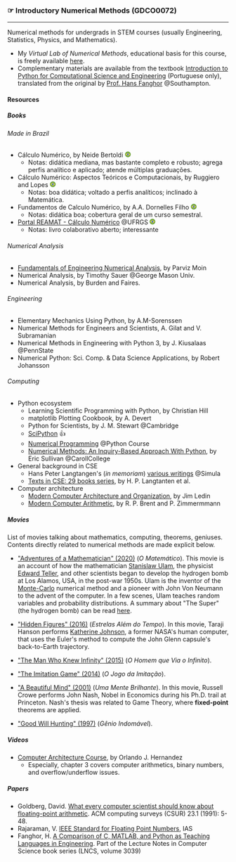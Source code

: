 ### <span style="color:rgb(0,0,0);">&#9758;</span> Introductory Numerical Methods (GDCO0072)
---

Numerical methods for undergrads in STEM courses (usually Engineering, Statistics, Physics, and Mathematics).

- My *Virtual Lab of Numerical Methods*, educational basis for this course, is freely available [here](https://gcpeixoto.github.io/LVMN).
- Complementary materials are available from the textbook [Introduction to Python for Computational Science and Engineering](https://gcpeixoto.github.io/lecture-ipynb) (Portuguese only), translated from the original by [Prof. Hans Fanghor](https://fangohr.github.io) @Southampton.

#### Resources 

##### Books

###### Made in Brazil

- Cálculo Numérico, by Neide Bertoldi <span><img src="../../../../_includes/icons/brazil.svg" width="13"> </span>
	- Notas: didática mediana, mas bastante completo e robusto; agrega perfis analítico e aplicado; atende múltiplas graduações. 
- Cálculo Numérico: Aspectos Teóricos e Computacionais, by Ruggiero and Lopes <span><img src="../../../../_includes/icons/brazil.svg" width="13"> </span>
	- Notas: boa didática; voltado a perfis analíticos; inclinado à Matemática.
- Fundamentos de Calculo Numérico, by A.A. Dornelles Filho <span><img src="../../../../_includes/icons/brazil.svg" width="13"> </span>
	- Notas: didática boa; cobertura geral de um curso semestral.
- [Portal REAMAT - Cálculo Numérico](https://www.ufrgs.br/reamat/CalculoNumerico/index.html) @UFRGS <span><img src="../../../../_includes/icons/brazil.svg" width="13"> </span>
	- Notas: livro colaborativo aberto; interessante


###### Numerical Analysis
- [Fundamentals of Engineering Numerical Analysis](https://www.amazon.com/Fundamentals-Engineering-Numerical-Analysis-Second/dp/0521711231), by Parviz Moin
- Numerical Analysis, by Timothy Sauer @George Mason Univ.
- Numerical Analysis, by Burden and Faires.

###### Engineering
- Elementary Mechanics Using Python, by A.M-Sorenssen 
- Numerical Methods for Engineers and Scientists, A. Gilat and V. Subramanian
- Numerical Methods in Engineering with Python 3, by J. Kiusalaas @PennState
- Numerical Python: Sci. Comp. & Data Science Applications, by Robert Johansson

###### Computing

- Python ecosystem
	- Learning Scientific Programming with Python, by Christian Hill
	- matplotlib Plotting Cookbook, by A. Devert
	- Python for Scientists, by J. M. Stewart @Cambridge
	- [SciPython](http://scipython.com) <span>&#128077;</span>
	- [Numerical Programming](https://www.python-course.eu) @Python Course
	- [Numerical Methods: An Inquiry-Based Approach With Python](https://numericalmethodssullivan.github.io/index.html), by Eric Sullivan @CarollCollege
- General background in CSE
	- Hans Peter Langtangen's (_in memoriam_) [various writings](http://hplgit.github.io) @Simula
	- [Texts in CSE: 29 books series](https://www.amazon.com/dp/B087R5B6ZV?searchxofy=true&binding=kindle_edition&ref_=dbs_s_aps_series_rwt_tkin&qid=1631496281&sr=8-7), by H. P. Langtanten et al.
- Computer architecture
	- [Modern Computer Architecture and Organization](https://www.amazon.com/dp/1838984399), by Jim Ledin
	- [Modern Computer Arithmetic](https://arxiv.org/pdf/1004.4710.pdf), by R. P. Brent and P. Zimmermmann

##### Movies

List of movies talking about mathematics, computing, theorems, geniuses. Contents directly related to numerical methods are made explicit below.   

- ["Adventures of a Mathematician" (2020)](https://www.imdb.com/title/tt6875374/) (_O Matemático_). This movie is an account of how the mathematician [Stanislaw Ulam](https://en.wikipedia.org/wiki/Stanislaw_Ulam), the physicist [Edward Teller](https://en.wikipedia.org/wiki/Edward_Teller), and other scientists began to develop the hydrogen bomb at Los Alamos, USA, in the post-war 1950s. Ulam is the inventor of the [Monte-Carlo](https://en.wikipedia.org/wiki/Monte_Carlo_method) numerical method and a pioneer with John Von Neumann to the advent of the computer. In a few scenes, Ulam teaches random variables and probability distributions. A summary about "The Super" (the hydrogen bomb) can be read [here](https://www.atomicheritage.org/history/hydrogen-bomb-1950).

- ["Hidden Figures" (2016)](https://www.imdb.com/title/tt4846340/) (_Estrelas Além do Tempo_). In this movie, Taraji Hanson performs [Katherine Johnson](https://abcnews.go.com/US/katherine-johnson-mathematician-real-life-subject-hidden-figures/story?id=69176001), a former NASA's human computer, that uses the Euler's method to compute the John Glenn capsule's back-to-Earth trajectory. 

- ["The Man Who Knew Infinity" (2015)](https://www.imdb.com/title/tt0787524/) (_O Homem que Via o Infinito_).

- ["The Imitation Game" (2014)](https://www.imdb.com/title/tt2084970/) (_O Jogo da Imitação_).

- ["A Beautiful Mind" (2001)](https://www.imdb.com/title/tt0268978/?ref_=nv_sr_srsg_0) (_Uma Mente Brilhante_). In this movie, Russell Crowe performs John Nash, Nobel in Economics during his Ph.D. trail at Princeton. Nash's thesis was related to Game Theory, where **fixed-point** theorems are applied.

- ["Good Will Hunting" (1997)](https://www.imdb.com/title/tt0119217/?ref_=tt_sims_tt_i_1) (_Gênio Indomável_).


##### Videos

- [Computer Architecture Course](https://youtube.com/playlist?list=PLjdKP51pLhCefkpI0YbJHEc7DswtSI3ZD), by Orlando J. Hernandez
	- Especially, chapter 3 covers computer arithmetics, binary numbers, and overflow/underflow issues.

##### Papers

- Goldberg, David. [What every computer scientist should know about floating-point arithmetic](https://dl.acm.org/doi/pdf/10.1145/103162.103163). ACM computing surveys (CSUR) 23.1 (1991): 5-48.
- Rajaraman, V. [IEEE Standard for Floating Point Numbers](https://www.ias.ac.in/article/fulltext/reso/021/01/0011-0030), IAS
- Fanghor, H. [A Comparison of C, MATLAB, and Python as Teaching Languages in Engineering](https://link.springer.com/chapter/10.1007/978-3-540-25944-2_157). Part of the Lecture Notes in Computer Science book series (LNCS, volume 3039)